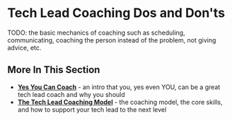 # Tech Lead Coaching Dos and Don'ts

TODO: the basic mechanics of coaching such as scheduling, communicating, coaching the person instead of the problem, not giving advice, etc.

## More In This Section
* **[Yes You Can Coach](./intro.md)** - an intro that you, yes even YOU, can be a great tech lead coach and why you should
* **[The Tech Lead Coaching Model](./model.md)** - the coaching model, the core skills, and how to support your tech lead to the next level